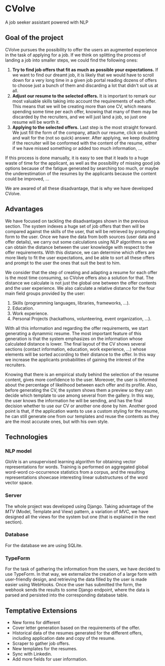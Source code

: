 # CVolve
A job seeker assistant powered with NLP

## Goal of the project

CVolve pursues the possibility to offer the users an augmented experience in the task of applying for a job. If we think on splitting the process of landing a job into smaller steps, we could find the following ones:

1. **Try to find job offers that fit as much as possible your expectations.** If we want to find our dreamt job, it is likely that we would have to scroll down for a very long time in a given job portal reading dozens of offers to choose just a bunch of them and discarding a lot that didn't suit us at all.
2. **Adjust our resume to the selected offers.** It is important to remark our most valuable skills taking into account the requirements of each offer. This means that we will be creating more than one CV, which means spending some time per each offer, knowing that many of them may be discarded by the recruiters, and we will just land a job, so just one resume will be worth it.
3. **Applying to the selected offers.** Last step is the most straight forward. We just fill the form of the company, attach our resume, click on submit and wait for the (not so quick) answer. After applying, we keep doubting if the recruiter will be conformed with the content of the resume, either if we have missed something or added too much information, ...

If this process is done manually, it is easy to see that it leads to a huge waste of time for the applicant, as well as the possibility of missing good job options because of the fatigue generated by searching too much, or maybe the underestimation of the resumes by the applicants because the content could be improved, ...

We are awared of all these disadvantage, that is why we have developed CVolve.


## Advantages

We have focused on tackling the disadvantages shown in the previous section. The system indexes a huge set of job offers that then will be compared against the skills of the user, that will be retrieved by prompting a form to the user. Once we have the data from both sources (user data and offer details), we carry out some calculations using NLP algorithms so we can obtain the distance between the user knowledge with respect to the offer requirements. With this distance, we can determine which offers are more likely to fit the user expectations, and be able to sort all these offers and prompt to the user the ones that suit the best to him.

We consider that the step of creating and adapting a resume for each offer is the most time consuming, so CVolve offers also a solution for that. The distance we calculate is not just the global one between the offer contents and the user experience. We also calculate a relative distance for the four main field groups provided by the user:

1. Skills (programming languages, libraries, frameworks, ...).
2. Education.
3. Work experience.
4. Personal Projects (hackathons, volunteering, event organization, ...).

With all this information and regarding the offer requirements, we start generating a dynammic resume. The most important feature of this generation is that the system emphasizes on the information whose calculated distance is lower. The final layout of the CV shows several sections (contact information, education, work experience, ...) whose elements will be sorted according to their distance to the offer. In this way we increase the applicants probabilities of gaining the interest of the recruiters.

Knowing that there is an empirical study behind the selection of the resume content, gives more confidence to the user. Moreover, the user is informed about the percentage of likelihood between each offer and its profile. Also, before generating the CV, the system shows them a preview so they can decide which template to use among several from the gallery. In this way, the user knows the information he will be sending, and has the final decision whether to use our CV or another one done by him. Another good point is that, if the application wants to use a custom styling for the resume, he can still generate one from our templates and reuse the contents as they are the most accurate ones, but with his own style.

## Technologies

### NLP model

GloVe is an unsupervised learning algorithm for obtaining vector representations for words. Training is performed on aggregated global word-word co-occurrence statistics from a corpus, and the resulting representations showcase interesting linear substructures of the word vector space.

### Server

The whole project was developed using Django. Taking advantage of the *MTV* (Model, Template and View) pattern, a variation of *MVC*, we have designed all the views for the system but one (that is explained in the next section).

### Database

For the database we are using SQLite.

### TypeForm

For the task of gathering the information from the users, we have decided to use TypeForm. In that way, we externalize the creation of a large form with user-friendly design, and retrieving the data filled by the user is made easier using WebHooks. Once the user has submitted the form, the webhook sends the results to some Django endpoint, where the data is parsed and persisted into the corresponding database table.



## Temptative Extensions

- New forms for different 
- Cover letter generation based on the requirements of the offer.
- Historical data of the resumes generated for the different offers, including application date and copy of the resume.
- Scraper to gather job offers.
- New templates for the resumes.
- Sync with Linkedin.
- Add more fields for user information.
